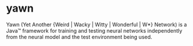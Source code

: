 # yawn
Yawn (Yet Another {Weird | Wacky | Witty | Wonderful | W*} Network) is a Java™ framework for training and testing neural networks independently from the neural model and the test environment being used. 
